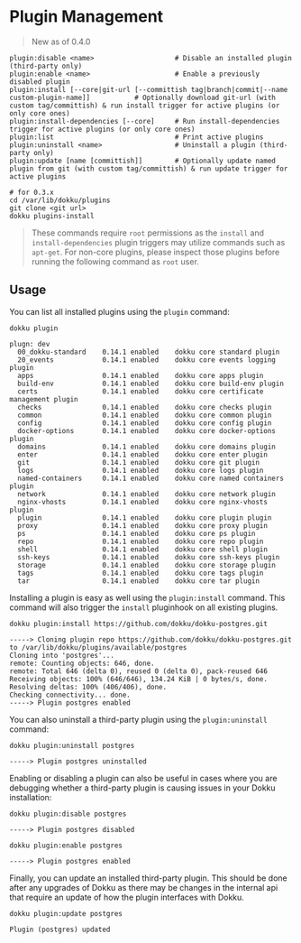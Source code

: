 # Plugin Management

> New as of 0.4.0

```
plugin:disable <name>                    # Disable an installed plugin (third-party only)
plugin:enable <name>                     # Enable a previously disabled plugin
plugin:install [--core|git-url [--committish tag|branch|commit|--name custom-plugin-name]]           # Optionally download git-url (with custom tag/committish) & run install trigger for active plugins (or only core ones)
plugin:install-dependencies [--core]     # Run install-dependencies trigger for active plugins (or only core ones)
plugin:list                              # Print active plugins
plugin:uninstall <name>                  # Uninstall a plugin (third-party only)
plugin:update [name [committish]]        # Optionally update named plugin from git (with custom tag/committish) & run update trigger for active plugins
```

```shell
# for 0.3.x
cd /var/lib/dokku/plugins
git clone <git url>
dokku plugins-install
```

> These commands require `root` permissions as the `install` and `install-dependencies` plugin triggers may utilize commands such as `apt-get`. For non-core plugins, please inspect those plugins before running the following command as `root` user.

## Usage

You can list all installed plugins using the `plugin` command:

```shell
dokku plugin
```

```
plugn: dev
  00_dokku-standard    0.14.1 enabled    dokku core standard plugin
  20_events            0.14.1 enabled    dokku core events logging plugin
  apps                 0.14.1 enabled    dokku core apps plugin
  build-env            0.14.1 enabled    dokku core build-env plugin
  certs                0.14.1 enabled    dokku core certificate management plugin
  checks               0.14.1 enabled    dokku core checks plugin
  common               0.14.1 enabled    dokku core common plugin
  config               0.14.1 enabled    dokku core config plugin
  docker-options       0.14.1 enabled    dokku core docker-options plugin
  domains              0.14.1 enabled    dokku core domains plugin
  enter                0.14.1 enabled    dokku core enter plugin
  git                  0.14.1 enabled    dokku core git plugin
  logs                 0.14.1 enabled    dokku core logs plugin
  named-containers     0.14.1 enabled    dokku core named containers plugin
  network              0.14.1 enabled    dokku core network plugin
  nginx-vhosts         0.14.1 enabled    dokku core nginx-vhosts plugin
  plugin               0.14.1 enabled    dokku core plugin plugin
  proxy                0.14.1 enabled    dokku core proxy plugin
  ps                   0.14.1 enabled    dokku core ps plugin
  repo                 0.14.1 enabled    dokku core repo plugin
  shell                0.14.1 enabled    dokku core shell plugin
  ssh-keys             0.14.1 enabled    dokku core ssh-keys plugin
  storage              0.14.1 enabled    dokku core storage plugin
  tags                 0.14.1 enabled    dokku core tags plugin
  tar                  0.14.1 enabled    dokku core tar plugin
```

Installing a plugin is easy as well using the `plugin:install` command. This command will also trigger the `install` pluginhook on all existing plugins.

```shell
dokku plugin:install https://github.com/dokku/dokku-postgres.git
```

```
-----> Cloning plugin repo https://github.com/dokku/dokku-postgres.git to /var/lib/dokku/plugins/available/postgres
Cloning into 'postgres'...
remote: Counting objects: 646, done.
remote: Total 646 (delta 0), reused 0 (delta 0), pack-reused 646
Receiving objects: 100% (646/646), 134.24 KiB | 0 bytes/s, done.
Resolving deltas: 100% (406/406), done.
Checking connectivity... done.
-----> Plugin postgres enabled
```

You can also uninstall a third-party plugin using the `plugin:uninstall` command:

```shell
dokku plugin:uninstall postgres
```

```
-----> Plugin postgres uninstalled
```

Enabling or disabling a plugin can also be useful in cases where you are debugging whether a third-party plugin is causing issues in your Dokku installation:

```shell
dokku plugin:disable postgres
```

```
-----> Plugin postgres disabled
```

```shell
dokku plugin:enable postgres
```

```
-----> Plugin postgres enabled
```

Finally, you can update an installed third-party plugin. This should be done after any upgrades of Dokku as there may be changes in the internal api that require an update of how the plugin interfaces with Dokku.

```shell
dokku plugin:update postgres
```

```
Plugin (postgres) updated
```
